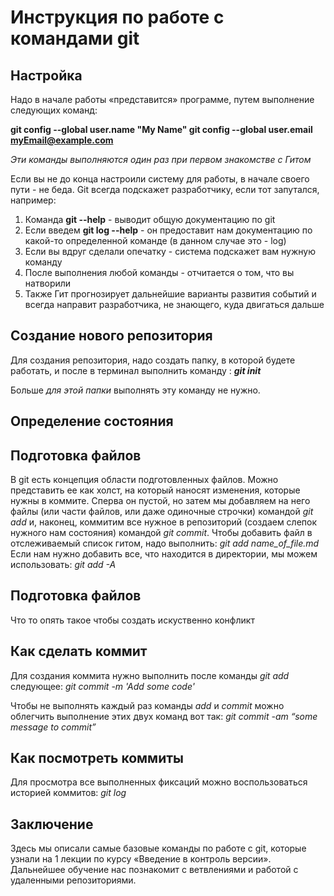 # Инструкция по работе с командами git

## Настройка
Надо в начале работы «представится» программе, путем выполнение следующих команд:

**git config --global user.name "My Name"
git config --global user.email myEmail@example.com**

*Эти команды выполняются один раз при первом знакомстве с Гитом* 

Если вы не до конца настроили систему для работы, в начале своего пути - не беда. Git всегда подскажет разработчику, если тот запутался, например:

1) Команда __git --help__ - выводит общую документацию по git
2) Если введем **git log --help** - он предоставит нам документацию по какой-то определенной команде (в данном случае это - log)
3) Если вы вдруг сделали опечатку - система подскажет вам нужную команду
4) После выполнения любой команды - отчитается о том, что вы натворили
5) Также Гит прогнозирует дальнейшие варианты развития событий и всегда направит разработчика, не знающего, куда двигаться дальше

## Создание нового репозитория
Для создания репозитория, надо создать папку, в которой будете работать, и после в терминал выполнить команду : **_git init_**

Больше _для этой папки_ выполнять эту команду не нужно. 

## Определение состояния

## Подготовка файлов
В git есть концепция области подготовленных файлов. Можно представить ее как холст, на который наносят изменения, которые нужны в коммите. Сперва он пустой, но затем мы добавляем на него файлы (или части файлов, или даже одиночные строчки) командой *git add* и, наконец, коммитим все нужное в репозиторий (создаем слепок нужного нам состояния) командой *git commit*.
Чтобы добавить файл в отслеживаемый список гитом, надо выполнить: *git add name_of_file.md*
Если нам нужно добавить все, что находится в директории, мы можем использовать: *git add -A*

## Подготовка файлов
 Что то опять такое чтобы создать искуственно конфликт

## Как сделать коммит
Для создания коммита нужно выполнить после команды *git add* следующее: 
*git commit -m 'Add some code'*

Чтобы не выполнять каждый раз команды _add_ и _commit_ можно облегчить выполнение этих двух команд вот так: *git commit -am “some message to commit”*

## Как посмотреть коммиты
Для просмотра все выполненных фиксаций можно воспользоваться историей коммитов: 
*git log*


## Заключение
Здесь мы описали самые базовые команды по работе с git, которые узнали на 1 лекции по курсу «Введение в контроль версии». Дальнейшее обучение нас познакомит с ветвлениями и работой с удаленными репозиториями. 
